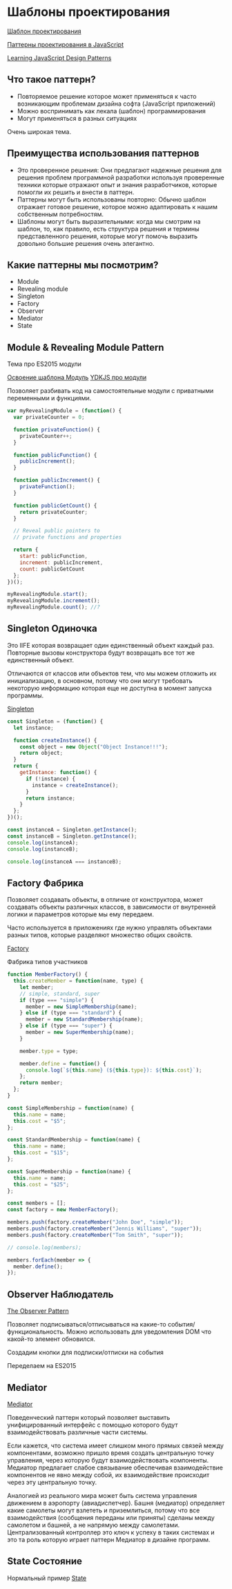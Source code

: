 # Шаблоны проектирования

[Шаблон проектирования](https://ru.wikipedia.org/wiki/%D0%A8%D0%B0%D0%B1%D0%BB%D0%BE%D0%BD_%D0%BF%D1%80%D0%BE%D0%B5%D0%BA%D1%82%D0%B8%D1%80%D0%BE%D0%B2%D0%B0%D0%BD%D0%B8%D1%8F)

[Паттерны проектирования в JavaScript](https://habr.com/ru/company/ruvds/blog/427293/)

[Learning JavaScript Design Patterns](https://addyosmani.com/resources/essentialjsdesignpatterns/book/)

## Что такое паттерн?

- Повторяемое решение которое может применяться к часто возникающим проблемам дизайна софта (JavaScript приложений)
- Можно воспринимать как лекала (шаблон) программирования
- Могут применяться в разных ситуациях

Очень широкая тема.

## Преимущества использования паттернов

- Это проверенное решения: Они предлагают надежные решения для решения проблем программной разработки используя проверенные техники которые отражают опыт и знания разработчиков, которые помогли их решить и внести в паттерн.
- Паттерны могут быть использованы повторно: Обычно шаблон отражает готовое решение, которое можно адаптировать к нашим собственным потребностям.
- Шаблоны могут быть выразительными: когда мы смотрим на шаблон, то, как правило, есть структура решения и термины представленного решения, которые могут помочь выразить довольно большие решения очень элегантно.

## Какие паттерны мы посмотрим?

- Module
- Revealing module
- Singleton
- Factory
- Observer
- Mediator
- State

## Module & Revealing Module Pattern

Тема про ES2015 модули

[Освоение шаблона Модуль](https://toddmotto.com/mastering-the-module-pattern/)
[YDKJS про модули](https://github.com/getify/You-Dont-Know-JS/blob/master/scope%20&%20closures/ch5.md#modules)

Позволяет разбивать код на самостоятельные модули с приватными переменными и функциями.

```javascript
var myRevealingModule = (function() {
  var privateCounter = 0;

  function privateFunction() {
    privateCounter++;
  }

  function publicFunction() {
    publicIncrement();
  }

  function publicIncrement() {
    privateFunction();
  }

  function publicGetCount() {
    return privateCounter;
  }

  // Reveal public pointers to
  // private functions and properties

  return {
    start: publicFunction,
    increment: publicIncrement,
    count: publicGetCount
  };
})();

myRevealingModule.start();
myRevealingModule.increment();
myRevealingModule.count(); //?
```

## Singleton Одиночка

Это IIFE которая возвращает один единственный объект каждый раз. Повторные вызовы конструктора будут возвращать все тот же единственный объект.

Отличаются от классов или объектов тем, что мы можем отложить их инициализацию, в основном, потому что они могут требовать некоторую информацию которая еще не доступна в момент запуска программы.

[Singleton](https://addyosmani.com/resources/essentialjsdesignpatterns/book/#singletonpatternjavascript)

```javascript
const Singleton = (function() {
  let instance;

  function createInstance() {
    const object = new Object("Object Instance!!!");
    return object;
  }
  return {
    getInstance: function() {
      if (!instance) {
        instance = createInstance();
      }
      return instance;
    }
  };
})();

const instanceA = Singleton.getInstance();
const instanceB = Singleton.getInstance();
console.log(instanceA);
console.log(instanceB);

console.log(instanceA === instanceB);
```

## Factory Фабрика

Позволяет создавать объекты, в отличие от конструктора, может создавать объекты различных классов, в зависимости от внутренней логики и параметров которые мы ему передаем.

Часто используется в приложениях где нужно управлять объектами разных типов, которые разделяют множество общих свойств.

[Factory](https://addyosmani.com/resources/essentialjsdesignpatterns/book/#factorypatternjavascript)

Фабрика типов участников

```javascript
function MemberFactory() {
  this.createMember = function(name, type) {
    let member;
    // simple, standard, super
    if (type === "simple") {
      member = new SimpleMembership(name);
    } else if (type === "standard") {
      member = new StandardMembership(name);
    } else if (type === "super") {
      member = new SuperMembership(name);
    }

    member.type = type;

    member.define = function() {
      console.log(`${this.name} (${this.type}): ${this.cost}`);
    };
    return member;
  };
}

const SimpleMembership = function(name) {
  this.name = name;
  this.cost = "$5";
};

const StandardMembership = function(name) {
  this.name = name;
  this.cost = "$15";
};

const SuperMembership = function(name) {
  this.name = name;
  this.cost = "$25";
};

const members = [];
const factory = new MemberFactory();

members.push(factory.createMember("John Doe", "simple"));
members.push(factory.createMember("Jennis Williams", "super"));
members.push(factory.createMember("Tom Smith", "super"));

// console.log(members);

members.forEach(member => {
  member.define();
});
```

## Observer Наблюдатель

[The Observer Pattern](https://addyosmani.com/resources/essentialjsdesignpatterns/book/#observerpatternjavascript)

Позволяет подписываться/отписываться на какие-то события/функциональность. Можно использовать для уведомления DOM что какой-то элемент обновился.

Создадим кнопки для подписки/отписки на события

Переделаем на ES2015

## Mediator

[Mediator](https://addyosmani.com/resources/essentialjsdesignpatterns/book/#mediatorpatternjavascript)

Поведенческий паттерн который позволяет выставить унифицированный интерфейс с помощью которого будут взаимодействовать различные части системы.

Если кажется, что система имеет слишком много прямых связей между компонентами, возможно пришло время создать центральную точку управления, через которую будут взаимодействовать компоненты. Медиатор предлагает слабое связывание обеспечивая взаимодействие компонентов не явно между собой, их взаимодействие происходит через эту центральную точку.

Аналогией из реального мира может быть система управления движением в аэропорту (авиадиспетчер). Башня (медиатор) определяет какие самолеты могут взлететь и приземлиться, потому что все взаимодействия (сообщения переданы или приняты) сделаны между самолетом и башней, а не напрямую между самолетами. Централизованный контроллер это ключ к успеху в таких системах и это та роль которую играет паттерн Медиатор в дизайне программ.

## State Состояние

Нормальный пример [State](https://www.dofactory.com/javascript/state-design-pattern)
